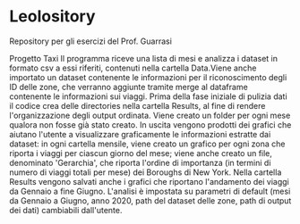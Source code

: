 # Leolository
Repository per gli esercizi del Prof. Guarrasi

Progetto Taxi
Il programma riceve una lista di mesi e analizza i dataset in formato csv a essi riferiti, contenuti nella cartella Data.Viene anche importato un dataset contenente le informazioni 
per il riconoscimento degli ID delle zone, che verranno aggiunte tramite merge al dataframe contenente le informazioni sui viaggi. 
Prima della fase iniziale di pulizia dati il codice crea delle directories nella cartella Results, al fine di rendere l'organizzazione degli output ordinata. Viene creato un
folder per ogni mese qualora non fosse già stato creato. 
In uscita vengono prodotti dei grafici che aiutano l'utente a visualizzare graficamente le informazioni estratte dai dataset: in ogni cartella mensile, viene creato un grafico per 
ogni zona che riporta i viaggi per ciascun giorno del mese; viene anche creato un file, denominato 'Gerarchia', che riporta l'ordine di importanza (in termini di numero di viaggi 
totali per mese) dei Boroughs di New York. Nella cartella Results vengono salvati anche i grafici che riportano l'andamento dei viaggi da Gennaio a fine Giugno.
L'analisi è impostata su parametri di default (mesi da Gennaio a Giugno, anno 2020, path del dataset delle zone, path di output dei dati) cambiabili dall'utente.
